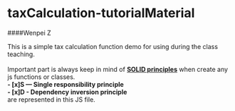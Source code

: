 # taxCalculation-tutorialMaterial

####Wenpei Z

This is a simple tax calculation function demo for using during the class teaching. <br><br>
Important part is always keep in mind of **[SOLID principles](https://itnext.io/solid-principles-explanation-and-examples-715b975dcad4#:~:text=SOLID%20is%20an%20acronym%20for,identified%20later%20by%20Michael%20Feathers.)** when create any js functions or classes.<br>
**- [x]S — Single responsibility principle**<br> **- [x]D - Dependency inversion principle** <br>are represented in this JS file.
